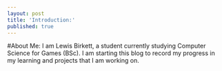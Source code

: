 ```yaml
---
layout: post
title: 'Introduction:'
published: true
---
```

#About Me:
I am Lewis Birkett, a student currently studying Computer Science for Games (BSc). I am starting this blog to record my progress in my learning and projects that I am working on. 
